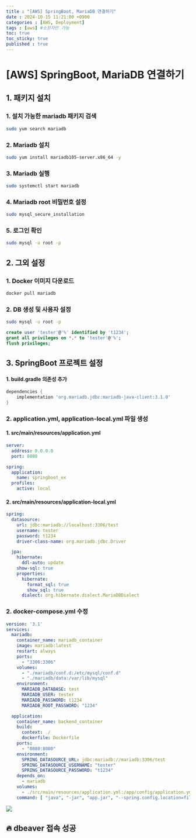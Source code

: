 ```yaml
---
title : "[AWS] SpringBoot, MariaDB 연결하기"
date : 2024-10-15 11:21:00 +0900
categories : [AWS, Deployment]
tags : [aws] #소문자만 가능
toc: true
toc_sticky: true
published : true
---
```

# [AWS] SpringBoot, MariaDB 연결하기


## 1. 패키지 설치
### 1. 설치 가능한 mariadb 패키지 검색
```bash
sudo yum search mariadb
```
### 2. Mariadb 설치
```bash
sudo yum install mariadb105-server.x86_64 -y 
```
### 3. Mariadb 실행
```bash
sudo systemctl start mariadb
```
### 4. Mariadb root 비밀번호 설정
```bash
sudo mysql_secure_installation
```
### 5. 로그인 확인
```bash
sudo mysql -u root -p
```


## 2. 그외 설정
### 1. Docker 이미지 다운로드
```bash
docker pull mariadb
```
### 2. DB 생성 및 사용자 설정
```bash
sudo mysql -u root -p
```

```sql
create user 'tester'@'%' identified by 't1234';
grant all privileges on *.* to 'tester'@'%';
flush privileges;
```

## 3. SpringBoot 프로젝트 설정
#### 1. build.gradle 의존성 추가
```gradle
dependencies {
    implementation 'org.mariadb.jdbc:mariadb-java-client:3.1.0'
}
```
### 2. application.yml, application-local.yml 파일 생성
#### 1. src/main/resources/application.yml
```yml
server:
  address: 0.0.0.0
  port: 8080

spring:
  application:
    name: springboot_ex
  profiles:
    active: local
```

#### 2. src/main/resources/application-local.yml
```yml
spring:
  datasource:
    url: jdbc:mariadb://localhost:3306/test
    username: tester
    password: t1234
    driver-class-name: org.mariadb.jdbc.Driver

  jpa:
    hibernate:
      ddl-auto: update
    show-sql: true
    properties:
      hibernate:
        format_sql: true
        show_sql: true
      dialect: org.hibernate.dialect.MariaDBDialect
```

### 2. docker-compose.yml 수정
```yml
version: '3.1'
services:
  mariadb:
    container_name: mariadb_container
    image: mariadb:latest
    restart: always
    ports:
      - "3306:3306"
    volumes:
      - "./mariadb/conf.d:/etc/mysql/conf.d"
      - "./mariadb/data:/var/lib/mysql"
    environment:
      MARIADB_DATABASE: test
      MARIADB_USER: tester
      MARIADB_PASSWORD: t1234
      MARIADB_ROOT_PASSWORD: "1234"

  application:
    container_name: backend_container
    build:
      context: ./
      dockerfile: Dockerfile
    ports:
      - "8080:8080"
    environment:
      SPRING_DATASOURCE_URL: jdbc:mariadb://mariadb:3306/test
      SPRING_DATASOURCE_USERNAME: "tester"
      SPRING_DATASOURCE_PASSWORD: "t1234"
    depends_on:
      - mariadb
    volumes:
      - ./src/main/resources/application.yml:/app/config/application.yml
    command: [ "java", "-jar", "app.jar", "--spring.config.location=file:/app/config/application.yml" ]
```
![](2024-10-08-%5BAWS%20:%20Deployment%5DSpringBoot,%20MariaDB%20%E1%84%8B%E1%85%A7%E1%86%AB%E1%84%80%E1%85%A7%E1%86%AF%E1%84%92%E1%85%A1%E1%84%80%E1%85%B5/image%202.png)
## 🔥 dbeaver 접속 성공